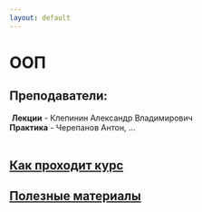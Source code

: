```yaml
---
layout: default
---
```

<script src="/assets/scripts/hide.js"></script>


# ООП

## Преподаватели:

​	**Лекции** - Клепинин Александр Владимирович  
​	**Практика** - Черепанов Антон, ...   
<br>


## <a href="javascript:toggleFunc('course_info')">Как проходит курс</a>
<div id="course_info" style="display:none;" markdown='1'>
**ООП** - Объектно-ориентированное программирование  
<br>
**Цели курса**
  1. Изучить язык Java
  2. Познакомиться с базовыми понятиями и принципами ООП
  3. Познакомиться со стандартными подходами к созданию программ (шаблоны проектирования)
  4. Получить практические навыки использования приемов ООП в программах небольшого и среднего размеров
  5. Получить представления об особенностях применения приемов ООП в разных языках (на примере Java и C#)  
<br>

**Лекции**  
  * **Сайт Курса** - [http://courses.imkn.urfu.ru/oop/](http://courses.imkn.urfu.ru/oop/ )   
  > ***!!! Преподаватель попросил за пределы универа слайды не распространять. Так что просьба не распространять пароль к слайдам.***
<br>  

**Практики**  
  * Пишем на Java (на втором семестре можно выбрать C#)
  * Либо пишите проект либо решаете задачи из списка *(Зависит от преподавателя)*
    - [Регламент практик](https://docs.google.com/document/d/1F2KYj8d7onKfGvQtCqNRtVrjmvS6Y64KlZamJEOjvYU/edit) 
    - [Список задач](http://courses.imkn.urfu.ru/oop/java_oop_3/tasks.html) *(Задачи могут модифицироваться или быть не из списка)*  
<br>

**Отчетность:**
  - **Курс** идет 2 семестра:  
    ​	<u>1 семестр</u> – основные понятия и принципы ООП, реализация ООП в языках Java и C#;  
    ​	<u>2 семестр</u> – технологии промышленного программирования.       
  - Зачет/экзамен
    - 1-й семестр - зачет, 2-й - экзамен.
    - Допуск - 80% практических работ  
    - Анализ листинга *(зачет/экзамен)*
    - Теоретический вопрос *(экзамен)* ([Вопросы](http://courses.imkn.urfu.ru/oop/java_oop_2_java_cs/exam_quest.html)) 
  - **Поблажки, автоматы, полуавтоматы:**  
    ​	*Отсутствуют ?*		#TODO - Узнать  
<br>

*Цитата из учебной программы:*

> **В результате освоения дисциплины студент должен:**
>
>   - **Знать:** основные понятия      объектно-ориентированной парадигмы программирования: объекта, класса,      интерфейса. 
>   - **Уметь:** проводить объектную      декомпозицию систем, описывать модели (результат декомпозиции) с помощью      UML диаграмм (диаграмм use-case, диаграмм классов, диаграмм      последовательности). 
>   - **Владеть (демонстрировать навыки и опыт деятельности):** понятийным аппаратом и терминологией ООП (описывать модели на естественном языке), навыками реализации построенной модели на языке программирования (C#).
> 

<br>

### Полезная информация

***

 * Лектор имеет опыт в прикладной разработке

 * Есть группа в [ВК](https://vk.com/urfu_oop) и [Телеграмм чат](https://t.me/joinchat/EcYE60u3ecXfeYWsqrdh8Q) (Можно задавать вопросы по теме)

 * Стараться приходить вовремя и готовить доску к занятию   

  <br>
  </div>


## <a href="javascript:toggleFunc('useful_materials')">Полезные материалы</a>
<div id="useful_materials" style="display:none;" markdown='1'>

### [Материалы на Облаке](https://drive.google.com/open?id=1cpR6Or0dfDd05xHkIftXvF3G7bRWx1BS)


## Ссылки
* [**Сайт Курса**](http://courses.imkn.urfu.ru/oop/ ) 
* Как освоиться с гитом? От простых способов к сложным:

  1.  Пройти [краткий гайд](http://rogerdudler.github.io/git-guide/)
  2.  Пройти [интерактивные учебные курсы](https://try.github.io/) от github и schoolacademy.
  3.  Прочитать официальную книгу по git: [http://git-scm.com/book/ru/v2]( http://git-scm.com/book/ru/v2) Первые три
        главы обязательны для уверенного использования git.
  * **Доп:**
    * [Интерактивный курс (под Git Bash)](https://githowto.com/ru )

* [The Principles of OOD (на английском)](http://butunclebob.com/ArticleS.UncleBob.PrinciplesOfOod)  
* // TODO Ссылки на всякие полезные сайты
<br>

## Литература

* Герберт Шилдт "Java. Руководство для начинающих"
* Герберт Шилдт "Java. Полное руководство"
* Брюс Эккель "Философия Java"
* Герберт Шилдт "C# 4.0 Полное руководство"
*  Эндрю Троелсен "Язык программирования C# 6.0 и платформа .Net 4.6"
* Марк Гранд "Шаблоны проектирования в Java"
* Мартин Фаулер "Рефакторинг. Улучшение существующего кода "
* Эрих Гамма, Ричард Хелм, Ральф Джонсон, Джон Влиссидес
  "Приемы объектно-ориентированного проектирования. Паттерны
  проектирования"
* Barbara Liskov, John Guttag "Program Development in Java"
</div>